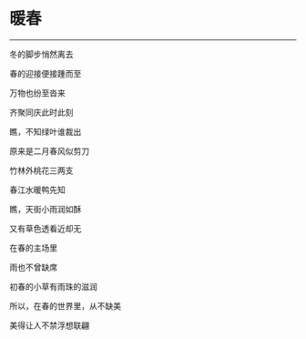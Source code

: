 <!--
 * @Author: 蔡鑫 1058360098@qq.com
 * @Date: 2024-03-22 11:13:41
 * @LastEditors: 蔡鑫 1058360098@qq.com
 * @LastEditTime: 2024-03-22 11:13:48
 * @FilePath: \docsify\docs\articles\poems\p14.md
 * @Description: 这是默认设置,请设置`customMade`, 打开koroFileHeader查看配置 进行设置: https://github.com/OBKoro1/koro1FileHeader/wiki/%E9%85%8D%E7%BD%AE
-->
# 暖春
---

冬的脚步悄然离去

春的迎接便接踵而至

万物也纷至沓来

齐聚同庆此时此刻

瞧，不知绿叶谁裁出

原来是二月春风似剪刀

竹林外桃花三两支

春江水暖鸭先知

瞧，天街小雨润如酥

又有草色透看近却无

在春的主场里

雨也不曾缺席

初春的小草有雨珠的滋润

所以，在春的世界里，从不缺美

美得让人不禁浮想联翩
